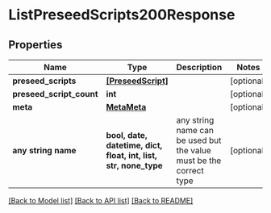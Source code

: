 # ListPreseedScripts200Response


## Properties
Name | Type | Description | Notes
------------ | ------------- | ------------- | -------------
**preseed_scripts** | [**[PreseedScript]**](PreseedScript.md) |  | [optional] 
**preseed_script_count** | **int** |  | [optional] 
**meta** | [**MetaMeta**](MetaMeta.md) |  | [optional] 
**any string name** | **bool, date, datetime, dict, float, int, list, str, none_type** | any string name can be used but the value must be the correct type | [optional]

[[Back to Model list]](../README.md#documentation-for-models) [[Back to API list]](../README.md#documentation-for-api-endpoints) [[Back to README]](../README.md)


